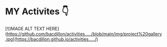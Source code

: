 # MY Activites 👇

[![IMAGE ALT TEXT HERE](https://github.com/bacdillon/activities...../blob/main/img/project%20gallery.jpg](https://bacdillon.github.io/activities...../)


